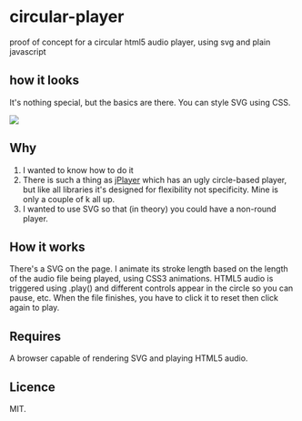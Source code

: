 # circular-player
proof of concept for a circular html5 audio player, using svg and plain javascript

## how it looks
It's nothing special, but the basics are there. You can style SVG using CSS.

![](http://i.imgur.com/vHiNdcq.png)

## Why

1. I wanted to know how to do it
2. There is such a thing as [jPlayer](http://jplayer.org) which has an ugly circle-based player, but like all libraries it's designed for flexibility not specificity. Mine is only a couple of k all up.
3. I wanted to use SVG so that (in theory) you could have a non-round player.

## How it works
There's a SVG on the page. I animate its stroke length based on the length of the audio file being played, using CSS3 animations. HTML5 audio is triggered using .play() and different controls appear in the circle so you can pause, etc. When the file finishes, you have to click it to reset then click again to play.

## Requires
A browser capable of rendering SVG and playing HTML5 audio.

## Licence
MIT.

